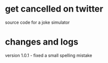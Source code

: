 # get cancelled on twitter
source code for a joke simulator

# changes and logs
version 1.0.1 - fixed a small spelling mistake
